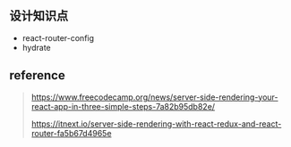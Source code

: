 ## 设计知识点
- react-router-config
- hydrate

## reference
> https://www.freecodecamp.org/news/server-side-rendering-your-react-app-in-three-simple-steps-7a82b95db82e/
> 
> https://itnext.io/server-side-rendering-with-react-redux-and-react-router-fa5b67d4965e